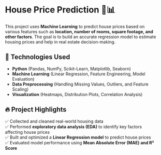 # House Price Prediction 🏡📊  

This project uses **Machine Learning** to predict house prices based on various features such as **location, number of rooms, square footage, and other factors**. The goal is to build an accurate regression model to estimate housing prices and help in real estate decision-making.  

## 🚀 Technologies Used  
- **Python** (Pandas, NumPy, Scikit-Learn, Matplotlib, Seaborn)  
- **Machine Learning** (Linear Regression, Feature Engineering, Model Evaluation)  
- **Data Preprocessing** (Handling Missing Values, Outliers, and Feature Scaling)  
- **Visualization** (Heatmaps, Distribution Plots, Correlation Analysis)  

## 🔥 Project Highlights  
✅ Collected and cleaned real-world housing data  
✅ Performed **exploratory data analysis (EDA)** to identify key factors affecting house prices  
✅ Built and optimized a **Linear Regression model** to predict house prices  
✅ Evaluated model performance using **Mean Absolute Error (MAE) and R² Score**  

